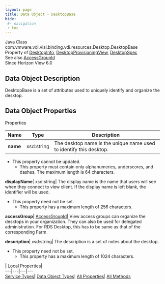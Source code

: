 ```yaml
---
layout: page
title: Data Object - DesktopBase
hide:
 #- navigation
 - toc
---
```






Java Class
    com.vmware.vdi.vlsi.binding.vdi.resources.Desktop.DesktopBase  
Property of
     [DesktopInfo](vdi.resources.Desktop.DesktopInfo.md#field_detail), [DesktopProvisioningView](vdi.resources.Desktop.DesktopProvisioningView.md#field_detail), [DesktopSpec](vdi.resources.Desktop.DesktopSpec.md#field_detail)  
See also
     [AccessGroupId](vdi.entity.AccessGroupId.md)  
Since 
    Horizon View 6.0

## Data Object Description 

DesktopBase is a set of attributes used to uniquely identify and organize the desktop. 

## Data Object Properties

Properties

Name |  Type |  Description   
---|---|---  
**name**|  xsd:string|  The desktop name is the unique name used to identify this desktop.   


* This property cannot be updated.
  * This property must contain only alphanumerics, underscores, and dashes. The maximum length is 64 characters. 

  
**displayName**|  xsd:string|  The display name is the name that users will see when they connect to view client. If the display name is left blank, the identifier will be used.   


* This property need not be set.
  * This property has a maximum length of 256 characters. 

  
**accessGroup**| [AccessGroupId](vdi.entity.AccessGroupId.md)|  View access groups can organize the desktops in your organization. They can also be used for delegated administration. For RDS Desktop, this has to be same as that of the corresponding Farm.   
  
**description**|  xsd:string|  The description is a set of notes about the desktop.   


* This property need not be set.
  * This property has a maximum length of 1024 characters. 

  
  
  
 | Local Properties|   
---|---|---|---  
[Service Types](index-mo_types.md)| [Data Object Types](index-do_types.md)| [All Properties](index-properties.md)| [All Methods](index-methods.md)  
  
  

